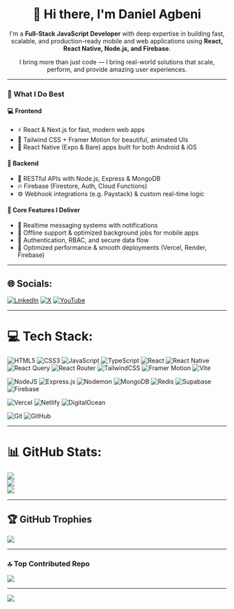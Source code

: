<h1 align="center">👋 Hi there, I'm Daniel Agbeni</h1>

<p align="center">
I'm a <strong>Full-Stack JavaScript Developer</strong> with deep expertise in building fast, scalable, and production-ready mobile and web applications using <strong>React, React Native, Node.js, and Firebase</strong>.
</p>

<p align="center">
I bring more than just code — I bring real-world solutions that scale, perform, and provide amazing user experiences.
</p>

---

### 🚀 What I Do Best

#### 💻 Frontend
- ⚡ React & Next.js for fast, modern web apps  
- 🎨 Tailwind CSS + Framer Motion for beautiful, animated UIs  
- 📱 React Native (Expo & Bare) apps built for both Android & iOS  

#### 🧠 Backend
- 🔗 RESTful APIs with Node.js, Express & MongoDB  
- 🔥 Firebase (Firestore, Auth, Cloud Functions)  
- ⚙️ Webhook integrations (e.g. Paystack) & custom real-time logic  

#### 🔧 Core Features I Deliver
- 💬 Realtime messaging systems with notifications  
- 📲 Offline support & optimized background jobs for mobile apps  
- 🔐 Authentication, RBAC, and secure data flow  
- 🚀 Optimized performance & smooth deployments (Vercel, Render, Firebase)  

---

## 🌐 Socials:
[![LinkedIn](https://img.shields.io/badge/LinkedIn-%230077B5.svg?style=for-the-badge&logo=linkedin&logoColor=white)](https://linkedin.com/in/danielagbeni)
[![X](https://img.shields.io/badge/X-1DA1F2?style=for-the-badge&logo=x&logoColor=white)](https://x.com/agbeni_daniel)
[![YouTube](https://img.shields.io/badge/YouTube-%23FF0000.svg?style=for-the-badge&logo=youtube&logoColor=white)](https://youtube.com/@@danielagbeni)

---

# 💻 Tech Stack:
![HTML5](https://img.shields.io/badge/html5-0D47A1?style=for-the-badge&logo=html5&logoColor=white)
![CSS3](https://img.shields.io/badge/css3-1565C0?style=for-the-badge&logo=css3&logoColor=white)
![JavaScript](https://img.shields.io/badge/javascript-1976D2?style=for-the-badge&logo=javascript&logoColor=%23F7DF1E)
![TypeScript](https://img.shields.io/badge/typescript-0D47A1?style=for-the-badge&logo=typescript&logoColor=white)
![React](https://img.shields.io/badge/react-1E88E5?style=for-the-badge&logo=react&logoColor=white)
![React Native](https://img.shields.io/badge/react_native-1976D2?style=for-the-badge&logo=react&logoColor=white)
![React Query](https://img.shields.io/badge/React_Query-0288D1?style=for-the-badge&logo=react-query&logoColor=white)
![React Router](https://img.shields.io/badge/React_Router-039BE5?style=for-the-badge&logo=react-router&logoColor=white)
![TailwindCSS](https://img.shields.io/badge/tailwindcss-29B6F6?style=for-the-badge&logo=tailwind-css&logoColor=white)
![Framer Motion](https://img.shields.io/badge/Framer_Motion-0277BD?style=for-the-badge&logo=framer&logoColor=white)
![Vite](https://img.shields.io/badge/vite-448AFF?style=for-the-badge&logo=vite&logoColor=white)

![NodeJS](https://img.shields.io/badge/node.js-1B5E20?style=for-the-badge&logo=node.js&logoColor=white)
![Express.js](https://img.shields.io/badge/express.js-2E7D32?style=for-the-badge&logo=express&logoColor=white)
![Nodemon](https://img.shields.io/badge/nodemon-388E3C?style=for-the-badge&logo=nodemon&logoColor=white)
![MongoDB](https://img.shields.io/badge/mongodb-33691E?style=for-the-badge&logo=mongodb&logoColor=white)
![Redis](https://img.shields.io/badge/redis-0277BD?style=for-the-badge&logo=redis&logoColor=white)
![Supabase](https://img.shields.io/badge/Supabase-00796B?style=for-the-badge&logo=supabase&logoColor=white)
![Firebase](https://img.shields.io/badge/firebase-FFA000?style=for-the-badge&logo=firebase&logoColor=white)

![Vercel](https://img.shields.io/badge/vercel-0D47A1?style=for-the-badge&logo=vercel&logoColor=white)
![Netlify](https://img.shields.io/badge/netlify-0288D1?style=for-the-badge&logo=netlify&logoColor=white)
![DigitalOcean](https://img.shields.io/badge/DigitalOcean-01579B?style=for-the-badge&logo=digitalocean&logoColor=white)

![Git](https://img.shields.io/badge/git-0D47A1?style=for-the-badge&logo=git&logoColor=white)
![GitHub](https://img.shields.io/badge/github-263238?style=for-the-badge&logo=github&logoColor=white)

---

# 📊 GitHub Stats:
![](https://github-readme-stats.vercel.app/api?username=DanielAgbeni&theme=blueberry&hide_border=false&include_all_commits=false&count_private=false)<br/>
![](https://nirzak-streak-stats.vercel.app/?user=DanielAgbeni&theme=blueberry&hide_border=false)<br/>
![](https://github-readme-stats.vercel.app/api/top-langs/?username=DanielAgbeni&theme=blueberry&hide_border=false&include_all_commits=false&count_private=false&layout=compact)

---

## 🏆 GitHub Trophies
![](https://github-profile-trophy.vercel.app/?username=DanielAgbeni&theme=blueberry&no-frame=false&no-bg=true&margin-w=4)

---

### 🔝 Top Contributed Repo
![](https://github-contributor-stats.vercel.app/api?username=DanielAgbeni&limit=5&theme=blueberry&combine_all_yearly_contributions=true)

---

[![](https://visitcount.itsvg.in/api?id=DanielAgbeni&icon=2&color=1)](https://visitcount.itsvg.in)

<!-- Proudly created with GPRM ( https://gprm.itsvg.in ) -->
